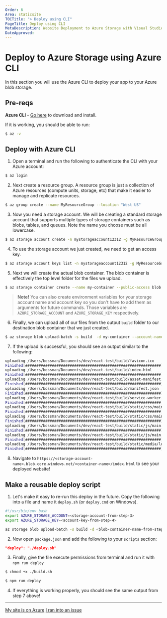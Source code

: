 ```yaml
---
Order: 6
Area: staticsite
TOCTitle: "> Deploy using CLI"
PageTitle: Deploy using CLI
MetaDescription: Website Deployment to Azure Storage with Visual Studio Code
DateApproved:
---
```

# Deploy to Azure Storage using Azure CLI

In this section you will use the Azure CLI to deploy your app to your Azure blob storage.

## Pre-reqs

**Azure CLI** - [Go here](https://docs.microsoft.com/en-us/cli/azure/install-azure-cli?view=azure-cli-latest) to download and install.

If it is working, you should be able to run:
```bash
$ az -v
```

## Deploy with Azure CLI

1. Open a terminal and run the following to authenticate the CLI with your Azure account:
```bash
$ az login
```

2. Next create a resource group.
A resource group is just a collection of Azure resources (compute units, storage, etc) that make it easier to manage and replicate resources.
```bash
$ az group create --name MyResourceGroup --location "West US"
```

3. Now you need a storage account.
We will be creating a standard storage account that supports multiple types of storage containers such as blobs, tables, and queues. Note the name you choose must be all lowercase.
```bash
$ az storage account create -n mystorageaccount12312 -g MyResourceGroup -l westus --sku Standard_LRS
```

4. To use the storage account we just created, we need to get an access key.
```bash
$ az storage account keys list -n mystorageaccount12312 -g MyResourceGroup --output table
```

5. Next we will create the actual blob container.
The blob container is effectively the top level folder for the files we upload.
```bash
$ az storage container create --name my-container --public-access blob --account-name mystorageaccount12312 --account-key <account-key-from-step-4>
```
> **Note!** You can also create environment variables for your storage account name and account key so you don't have to add them as arguments for future commands.
Those variables are `AZURE_STORAGE_ACCOUNT` and `AZURE_STORAGE_KEY` respectively.

6. Finally, we can upload all of our files from the output `build` folder to our destination blob container that we just created.
```bash
$ az storage blob upload-batch -s build  -d my-container --account-name mystorageaccount12312 --account-key <account-key-from-step-4>
```

7. If the upload is successful, you should see an output similar to the following:
```bash
uploading /Users/bossman/Documents/dev/react-test/build/favicon.ico
Finished[#############################################################]  100.0000%
uploading /Users/bossman/Documents/dev/react-test/build/index.html
Finished[#############################################################]  100.0000%
uploading /Users/bossman/Documents/dev/react-test/build/asset-manifest.json
Finished[#############################################################]  100.0000%
uploading /Users/bossman/Documents/dev/react-test/build/manifest.json
Finished[#############################################################]  100.0000%
uploading /Users/bossman/Documents/dev/react-test/build/service-worker.js
Finished[#############################################################]  100.0000%
uploading /Users/bossman/Documents/dev/react-test/build/static/css/main.c17080f1.css
Finished[#############################################################]  100.0000%
uploading /Users/bossman/Documents/dev/react-test/build/static/css/main.c17080f1.css.map
Finished[#############################################################]  100.0000%
uploading /Users/bossman/Documents/dev/react-test/build/static/js/main.e74404f1.js
Finished[#############################################################]  100.0000%
uploading /Users/bossman/Documents/dev/react-test/build/static/js/main.e74404f1.js.map
Finished[#############################################################]  100.0000%
uploading /Users/bossman/Documents/dev/react-test/build/static/media/logo.5d5d9eef.svg
Finished[#############################################################]  100.0000%
```

8. Navigate to `https://<storage-account-name>.blob.core.windows.net/<container-name>/index.html` to see your deployed website!

## Make a reusable deploy script
1. Let's make it easy to re-run this deploy in the future.
Copy the following into a file and name it `deploy.sh` (or `deploy.cmd` on Windows).

```bash
#!/usr/bin/env bash
export AZURE_STORAGE_ACCOUNT=<storage-account-from-step-3>
export AZURE_STORAGE_KEY=<account-key-from-step-4>

az storage blob upload-batch -s build -d <blob-container-name-from-step-5>
```

2. Now open `package.json` and add the following to your `scripts` section:
```json
"deploy": "./deploy.sh"
```

3. Finally, give the file execute permissions from terminal and run it with `npm run deploy`
```bash
$ chmod +x ./build.sh

$ npm run deploy
```

4. If everything is working properly, you should see the same output from step 7 above!

----

<a class="tutorial-next-btn" href="/tutorials/static-website/code-change">My site is on Azure</a> <a class="tutorial-feedback-btn" onclick="reportIssue('node-deployment-staticwebsite', 'deploy-cli')" href="javascript:void(0)">I ran into an issue</a>
